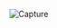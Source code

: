 ![Capture](https://user-images.githubusercontent.com/33928040/83654003-2034b480-a5da-11ea-9015-b9c53bb83d56.JPG)
